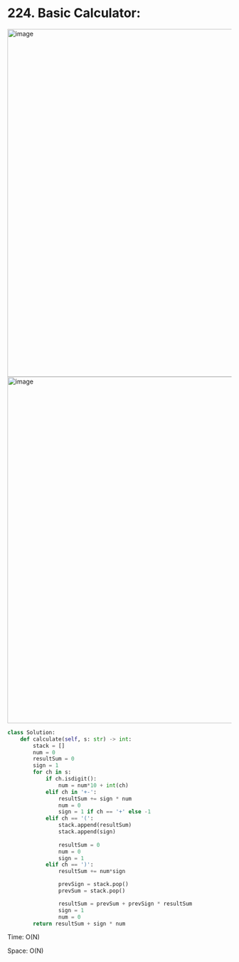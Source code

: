 # 224. Basic Calculator:

<img width="782" alt="image" src="https://user-images.githubusercontent.com/35987583/179380910-f84b2f18-699f-4629-9cbb-5a009a98edd1.png">
<img width="779" alt="image" src="https://user-images.githubusercontent.com/35987583/179380917-6f509fda-a7a1-43af-9e59-e95f28c34b07.png">


```python
class Solution:
    def calculate(self, s: str) -> int:
        stack = []
        num = 0
        resultSum = 0
        sign = 1
        for ch in s:
            if ch.isdigit():
                num = num*10 + int(ch)
            elif ch in '+-':
                resultSum += sign * num
                num = 0
                sign = 1 if ch == '+' else -1
            elif ch == '(':
                stack.append(resultSum)
                stack.append(sign)
                
                resultSum = 0
                num = 0
                sign = 1
            elif ch == ')':
                resultSum += num*sign

                prevSign = stack.pop()
                prevSum = stack.pop()

                resultSum = prevSum + prevSign * resultSum
                sign = 1
                num = 0
        return resultSum + sign * num
```

Time: O(N)

Space: O(N)
